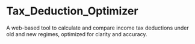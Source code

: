 # Tax_Deduction_Optimizer
A web-based tool to calculate and compare income tax deductions under old and new regimes, optimized for clarity and accuracy.
